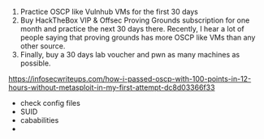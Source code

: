1.  Practice OSCP like Vulnhub VMs for the first 30 days
2.  Buy HackTheBox VIP & Offsec Proving Grounds subscription for one month and practice the next 30 days there. Recently, I hear a lot of people saying that proving grounds has more OSCP like VMs than any other source.
3.  Finally, buy a 30 days lab voucher and pwn as many machines as possible.

https://infosecwriteups.com/how-i-passed-oscp-with-100-points-in-12-hours-without-metasploit-in-my-first-attempt-dc8d03366f33


- check config files
- SUID
- cababilities
- 